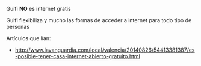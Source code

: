 Guifi **NO** es internet gratis

Guifi flexibiliza y mucho las formas de acceder a internet para todo tipo de personas

Artículos que lían:

- http://www.lavanguardia.com/local/valencia/20140826/54413381387/es-posible-tener-casa-internet-abierto-gratuito.html
